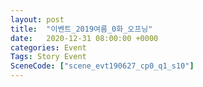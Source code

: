 ```yaml
---
layout: post
title:  "이벤트_2019여름_0화_오프닝"
date:   2020-12-31 08:00:00 +0000
categories: Event
Tags: Story Event
SceneCode: ["scene_evt190627_cp0_q1_s10"]
---
```

